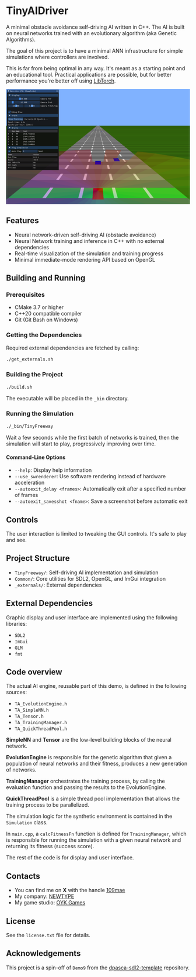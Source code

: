 # TinyAIDriver

A minimal obstacle avoidance self-driving AI written in C++.
The AI is built on neural networks trained with an evolutionary algorithm (aka Genetic Algorithms).

The goal of this project is to have a minimal ANN infrastructure for simple simulations where controllers are involved.

This is far from being optimal in any way. It's meant as a starting point and an educational tool.
Practical applications are possible, but for better performance you're better off using [LibTorch](https://github.com/dpasca/dpasca-pytorch-examples/blob/master/cpp/example1.cpp).

![TinyAIDriver Screenshot](Docs/tinyaidriver_screenshot.png)

## Features

- Neural network-driven self-driving AI (obstacle avoidance)
- Neural Network training and inference in C++ with no external dependencies
- Real-time visualization of the simulation and training progress
- Minimal immediate-mode rendering API based on OpenGL

## Building and Running

### Prerequisites

- CMake 3.7 or higher
- C++20 compatible compiler
- Git (Git Bash on Windows)

### Getting the Dependencies

Required external dependencies are fetched by calling:

```bash
./get_externals.sh
```

### Building the Project

```bash
./build.sh
```

The executable will be placed in the `_bin` directory.

### Running the Simulation

```bash
./_bin/TinyFreeway
```

Wait a few seconds while the first batch of networks is trained, then the simulation will start to play, progressively improving over time.

#### Command-Line Options

- `--help`: Display help information
- `--use_swrenderer`: Use software rendering instead of hardware acceleration
- `--autoexit_delay <frames>`: Automatically exit after a specified number of frames
- `--autoexit_savesshot <fname>`: Save a screenshot before automatic exit

## Controls

The user interaction is limited to tweaking the GUI controls. It's safe to play and see.

## Project Structure

- `TinyFreeway/`: Self-driving AI implementation and simulation
- `Common/`: Core utilities for SDL2, OpenGL, and ImGui integration
- `_externals/`: External dependencies

## External Dependencies

Graphic display and user interface are implemented using the following libraries:
- `SDL2`
- `ImGui`
- `GLM`
- `fmt`

## Code overview

The actual AI engine, reusable part of this demo, is defined in the following sources:
- `TA_EvolutionEngine.h`
- `TA_SimpleNN.h`
- `TA_Tensor.h`
- `TA_TrainingManager.h`
- `TA_QuickThreadPool.h`

**SimpleNN** and **Tensor** are the low-level building blocks of the neural network.

**EvolutionEngine** is responsible for the genetic algorithm that given a population of neural networks and their fitness, produces a new generation of networks.

**TrainingManager** orchestrates the training process, by calling the evaluation function and passing the results to the EvolutionEngine.

**QuickThreadPool** is a simple thread pool implementation that allows the training process to be parallelized.

The simulation logic for the synthetic environment is contained in the `Simulation` class.

In `main.cpp`, a `calcFitnessFn` function is defined for `TrainingManager`, which is responsible for running the simulation with a given neural network and returning its fitness (success score).

The rest of the code is for display and user interface.

## Contacts

- You can find me on **X** with the handle [109mae](https://x.com/109mae)
- My company: [NEWTYPE](https://newtypekk.com/)
- My game studio: [OYK Games](https://oykgames.com/)

## License

See the `license.txt` file for details.

## Acknowledgements

This project is a spin-off of `Demo9` from the [dpasca-sdl2-template](https://github.com/dpasca/dpasca-sdl2-template) repository.
